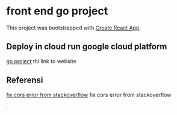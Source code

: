 # front end go project

This project was bootstrapped with [Create React App](https://github.com/facebook/create-react-app).

## Deploy in cloud run google cloud platform

[go project](https://frontend-rupnuawd4a-et.a.run.app) thi link to website

## Referensi

[fix cors error from stackoverflow](https://stackoverflow.com/questions/46640024/how-do-i-post-form-data-with-fetch-api) fix cors error from stackoverflow

. 